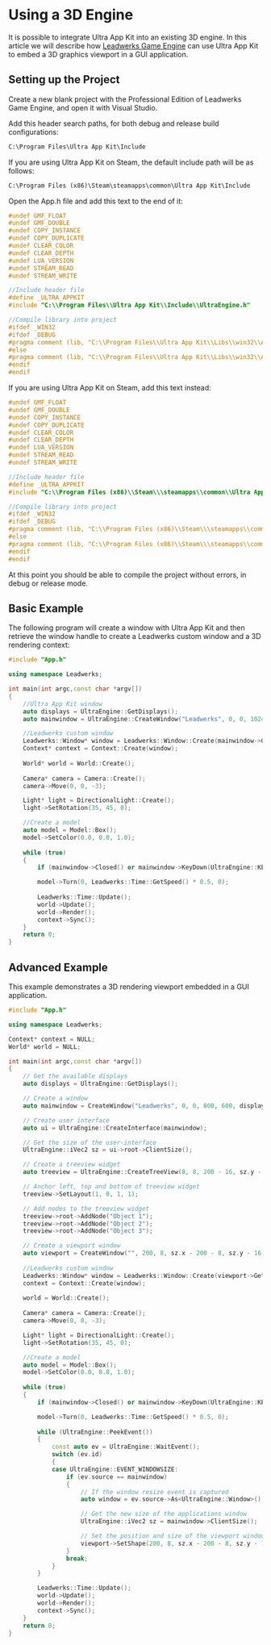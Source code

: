 # Using a 3D Engine

It is possible to integrate Ultra App Kit into an existing 3D engine. In this article we will describe how [Leadwerks Game Engine](https://www.leadwerks.com) can use Ultra App Kit to embed a 3D graphics viewport in a GUI application.

## Setting up the Project

Create a new blank project with the Professional Edition of Leadwerks Game Engine, and open it with Visual Studio.

Add this header search paths, for both debug and release build configurations:

```txt
C:\Program Files\Ultra App Kit\Include
```

If you are using Ultra App Kit on Steam, the default include path will be as follows:

```txt
C:\Program Files (x86)\Steam\steamapps\common\Ultra App Kit\Include
```

Open the App.h file and add this text to the end of it:
```c++
#undef GMF_FLOAT
#undef GMF_DOUBLE
#undef COPY_INSTANCE
#undef COPY_DUPLICATE
#undef CLEAR_COLOR
#undef CLEAR_DEPTH
#undef LUA_VERSION
#undef STREAM_READ
#undef STREAM_WRITE

//Include header file
#define _ULTRA_APPKIT
#include "C:\\Program Files\\Ultra App Kit\\Include\\UltraEngine.h"

//Compile library into project
#ifdef _WIN32
#ifdef _DEBUG
#pragma comment (lib, "C:\\Program Files\\Ultra App Kit\\Libs\\win32\\App Kit_d.lib")
#else
#pragma comment (lib, "C:\\Program Files\\Ultra App Kit\\Libs\\win32\\App Kit.lib")
#endif  
#endif
```

If you are using Ultra App Kit on Steam, add this text instead:

```c++
#undef GMF_FLOAT
#undef GMF_DOUBLE
#undef COPY_INSTANCE
#undef COPY_DUPLICATE
#undef CLEAR_COLOR
#undef CLEAR_DEPTH
#undef LUA_VERSION
#undef STREAM_READ
#undef STREAM_WRITE

//Include header file
#define _ULTRA_APPKIT
#include "C:\\Program Files (x86)\\Steam\\\steamapps\\common\\Ultra App Kit\\Include\\UltraEngine.h"

//Compile library into project
#ifdef _WIN32
#ifdef _DEBUG
#pragma comment (lib, "C:\\Program Files (x86)\\Steam\\\steamapps\\common\\Ultra App Kit\\Libs\\win32\\App Kit_d.lib")
#else
#pragma comment (lib, "C:\\Program Files (x86)\\Steam\\\steamapps\\common\\Ultra App Kit\\Libs\\win32\\App Kit.lib")
#endif  
#endif
```

At this point you should be able to compile the project without errors, in debug or release mode.

## Basic Example

The following program will create a window with Ultra App Kit and then retrieve the window handle to create a Leadwerks custom window and a 3D rendering context:

```c++
#include "App.h"

using namespace Leadwerks;

int main(int argc,const char *argv[])
{
    //Ultra App Kit window
	auto displays = UltraEngine::GetDisplays();
	auto mainwindow = UltraEngine::CreateWindow("Leadwerks", 0, 0, 1024, 768, displays[0]);

    //Leadwerks custom window
    Leadwerks::Window* window = Leadwerks::Window::Create(mainwindow->GetHandle());
    Context* context = Context::Create(window);
    
    World* world = World::Create();
    
    Camera* camera = Camera::Create();
    camera->Move(0, 0, -3);

    Light* light = DirectionalLight::Create();
    light->SetRotation(35, 45, 0);

    //Create a model
    auto model = Model::Box();
    model->SetColor(0.0, 0.0, 1.0);
    
    while (true)
    {
        if (mainwindow->Closed() or mainwindow->KeyDown(UltraEngine::KEY_ESCAPE)) break;

        model->Turn(0, Leadwerks::Time::GetSpeed() * 0.5, 0);
        
        Leadwerks::Time::Update();
        world->Update();
        world->Render();
        context->Sync();
    }
    return 0;
}
```

## Advanced Example

This example demonstrates a 3D rendering viewport embedded in a GUI application.

```c++
#include "App.h"

using namespace Leadwerks;

Context* context = NULL;
World* world = NULL;

int main(int argc,const char *argv[])
{
    // Get the available displays
    auto displays = UltraEngine::GetDisplays();

    // Create a window
    auto mainwindow = CreateWindow("Leadwerks", 0, 0, 800, 600, displays[0], UltraEngine::WINDOW_TITLEBAR | UltraEngine::WINDOW_RESIZABLE);

    // Create user interface
    auto ui = UltraEngine::CreateInterface(mainwindow);

    // Get the size of the user-interface
    UltraEngine::iVec2 sz = ui->root->ClientSize();

    // Create a treeview widget
    auto treeview = UltraEngine::CreateTreeView(8, 8, 200 - 16, sz.y - 16, ui->root);

    // Anchor left, top and bottom of treeview widget
    treeview->SetLayout(1, 0, 1, 1);

    // Add nodes to the treeview widget
    treeview->root->AddNode("Object 1");
    treeview->root->AddNode("Object 2");
    treeview->root->AddNode("Object 3");

    // Create a viewport window
    auto viewport = CreateWindow("", 200, 8, sz.x - 200 - 8, sz.y - 16, mainwindow, UltraEngine::WINDOW_CHILD);
    
    //Leadwerks custom window
    Leadwerks::Window* window = Leadwerks::Window::Create(viewport->GetHandle());
    context = Context::Create(window);
    
    world = World::Create();
    
    Camera* camera = Camera::Create();
    camera->Move(0, 0, -3);

    Light* light = DirectionalLight::Create();
    light->SetRotation(35, 45, 0);

    //Create a model
    auto model = Model::Box();
    model->SetColor(0.0, 0.0, 1.0);
    
    while (true)
    {
        if (mainwindow->Closed() or mainwindow->KeyDown(UltraEngine::KEY_ESCAPE)) break;

        model->Turn(0, Leadwerks::Time::GetSpeed() * 0.5, 0);
        
        while (UltraEngine::PeekEvent())
        {
            const auto ev = UltraEngine::WaitEvent();
            switch (ev.id)
            {
            case UltraEngine::EVENT_WINDOWSIZE:
                if (ev.source == mainwindow)
                {
                    // If the window resize event is captured
                    auto window = ev.source->As<UltraEngine::Window>();

                    // Get the new size of the applications window
                    UltraEngine::iVec2 sz = mainwindow->ClientSize();

                    // Set the position and size of the viewport window
                    viewport->SetShape(200, 8, sz.x - 200 - 8, sz.y - 16);
                }
                break;
            }
        }

        Leadwerks::Time::Update();
        world->Update();
        world->Render();
        context->Sync();
    }
    return 0;
}
```
